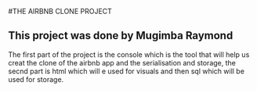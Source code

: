 #THE AIRBNB CLONE PROJECT
## This project was done by Mugimba Raymond

The first part of the project is the console which is the tool that will help us creat the clone of the airbnb app
and the serialisation and storage, the secnd part is html which will e used for visuals and then sql which will be used for storage.


